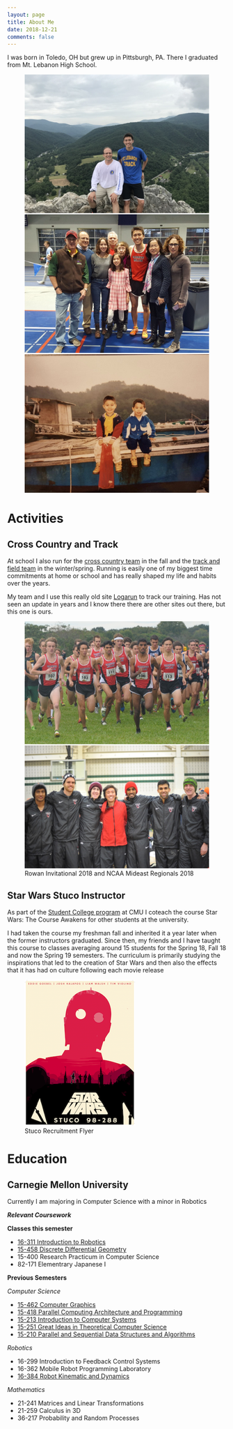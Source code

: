```yaml
---
layout: page
title: About Me
date: 2018-12-21
comments: false
---
```


I was born in Toledo, OH but grew up in Pittsburgh, PA.
There I graduated from Mt. Lebanon High School.

<figure class="third">
  <a href="/assets/img/about/mountain.jpg"><img src="/assets/img/about/mountain.jpg"></a>
  <a href="/assets/img/about/case2018.jpg"><img src="/assets/img/about/case2018.jpg"></a>
  <a href="/assets/img/about/oldboat.jpg"><img src="/assets/img/about/oldboat.jpg"></a>
</figure>

# Activities

## Cross Country and Track

At school I also run for the
[cross country team](http://athletics.cmu.edu/sports/mxc/index)
in the fall and the
[track and field team](http://athletics.cmu.edu/sports/mtrack/index)
in the winter/spring. Running is easily one of my biggest time commitments
at home or school and has really shaped my life and habits over the years.

My team and I use this really old site 
[Logarun](http://www.logarun.com/calendars/joshkalapos/) to track our 
training. Has not seen an update in years and I know there there are
other sites out there, but this one is ours.

<figure class="half">
  <a href="/assets/img/about/rowan2018.jpg"><img src="/assets/img/about/rowan2018.jpg"></a>
  <a href="/assets/img/about/regionals2018.jpg"><img src="/assets/img/about/regionals2018.jpg"></a>
  <figcaption>Rowan Invitational 2018 and NCAA Mideast Regionals 2018</figcaption>
</figure>

## Star Wars Stuco Instructor

As part of the [Student College program](https://www.cmu.edu/stuco/) at CMU I
coteach the course Star Wars: The Course Awakens for other students at the
university.

I had taken the course my freshman fall and inherited it a year later
when the former instructors graduated. Since then, my friends and I have taught this
course to classes averaging around 15 students for the Spring 18, Fall 18 and
now the Spring 19 semesters. The curriculum is primarily studying the
inspirations that led to the creation of Star Wars and then also the effects
that it has had on culture following each movie release

<figure>
  <a href="/assets/img/about/StarWars_Stuco.png"><img src="/assets/img/about/StarWars_Stuco.png"></a>
  <figcaption>Stuco Recruitment Flyer</figcaption>
</figure>

# Education

## Carnegie Mellon University

Currently I am majoring in Computer Science with a minor in Robotics

***Relevant Coursework***

**Classes this semester**

- [16-311 Introduction to Robotics](http://generalrobotics.org)
- [15-458 Discrete Differential Geometry](http://brickisland.net/DDGSpring2019/)
- 15-400 Research Practicum in Computer Science
- 82-171 Elementrary Japanese I

**Previous Semesters**

*Computer Science*

- [15-462 Computer Graphics](http://15462.courses.cs.cmu.edu/fall2018/home)
- [15-418 Parallel Computing Architecture and Programming](https://www.cs.cmu.edu/afs/cs/academic/class/15418-s18/www/)
- [15-213 Introduction to Computer Systems](https://www.cs.cmu.edu/afs/cs/academic/class/15213-f17/www/)
- [15-251 Great Ideas in Theoretical Computer Science](http://www.cs.cmu.edu/~aada/courses/15251f17/www/index.html)
- [15-210 Parallel and Sequential Data Structures and Algorithms](https://www.cs.cmu.edu/afs/cs/academic/class/15210-s18/www-s18/)

*Robotics*
- 16-299 Introduction to Feedback Control Systems
- 16-362 Mobile Robot Programming Laboratory
- [16-384 Robot Kinematic and Dynamics](http://robotkinematics.org)

*Mathematics*
- 21-241 Matrices and Linear Transformations
- 21-259 Calculus in 3D
- 36-217 Probability and Random Processes

